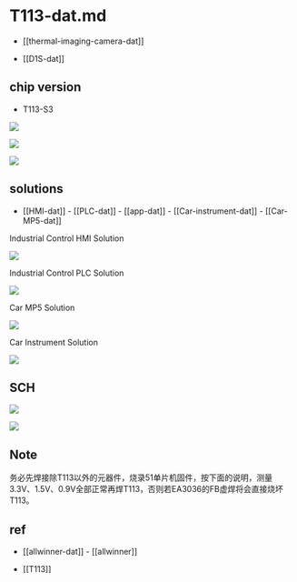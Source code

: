 
# T113-dat.md

- [[thermal-imaging-camera-dat]]

- [[D1S-dat]]


## chip version 

- T113-S3 

![](2025-08-09-00-56-13.png)

![](2025-08-09-00-56-26.png)

![](2025-08-09-00-56-37.png)


## solutions 

- [[HMI-dat]] - [[PLC-dat]] - [[app-dat]] - [[Car-instrument-dat]] - [[Car-MP5-dat]]

Industrial Control HMI Solution

![](2025-08-09-00-56-54.png)

Industrial Control PLC Solution

![](2025-08-09-00-57-44.png)


Car MP5 Solution

![](2025-08-09-00-58-06.png)


Car Instrument Solution

![](2025-08-09-00-58-33.png)


## SCH 

![](T113-thermal-1.png)

![](T113-SCH2.jpg)


## Note 

务必先焊接除T113以外的元器件，烧录51单片机固件，按下面的说明，测量3.3V、1.5V、0.9V全部正常再焊T113，否则若EA3036的FB虚焊将会直接烧坏T113。



## ref 

- [[allwinner-dat]] - [[allwinner]]

- [[T113]]